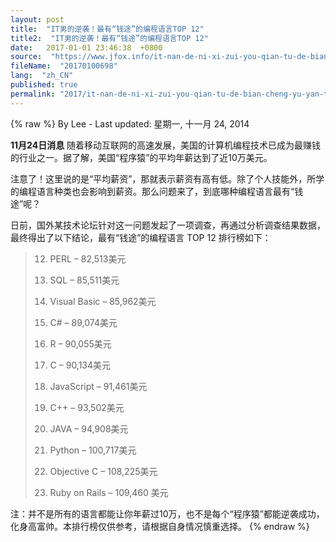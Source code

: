 ```yaml
---
layout: post
title:  "IT男的逆袭！最有“钱途”的编程语言TOP 12"
title2:  "IT男的逆袭！最有“钱途”的编程语言TOP 12"
date:   2017-01-01 23:46:38  +0800
source:  "https://www.jfox.info/it-nan-de-ni-xi-zui-you-qian-tu-de-bian-cheng-yu-yan-top-12.html"
fileName:  "20170100698"
lang:  "zh_CN"
published: true
permalink: "2017/it-nan-de-ni-xi-zui-you-qian-tu-de-bian-cheng-yu-yan-top-12.html"
---
```

{% raw %}
By Lee - Last updated: 星期一, 十一月 24, 2014

**11月24日消息**  随着移动互联网的高速发展，美国的计算机编程技术已成为最赚钱的行业之一。据了解，美国“程序猿”的平均年薪达到了近10万美元。

注意了！这里说的是“平均薪资”，那就表示薪资有高有低。除了个人技能外，所学的编程语言种类也会影响到薪资。那么问题来了，到底哪种编程语言最有“钱途”呢？

日前，国外某技术论坛针对这一问题发起了一项调查，再通过分析调查结果数据，最终得出了以下结论，最有“钱途”的编程语言 TOP 12 排行榜如下：

> 12. PERL – 82,513美元
> 
> 11. SQL – 85,511美元
> 
> 10. Visual Basic – 85,962美元
> 
> 9. C# – 89,074美元
> 
> 8. R – 90,055美元
> 
> 7. C – 90,134美元
> 
> 6. JavaScript – 91,461美元
> 
> 5. C++ – 93,502美元
> 
> 4. JAVA – 94,908美元
> 
> 3. Python – 100,717美元
> 
> 2. Objective C – 108,225美元
> 
> 1. Ruby on Rails – 109,460 美元

注：并不是所有的语言都能让你年薪过10万，也不是每个“程序猿”都能逆袭成功，化身高富帅。本排行榜仅供参考，请根据自身情况慎重选择。
{% endraw %}

